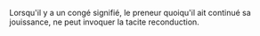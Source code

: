   
 Lorsqu'il y a un congé signifié, le preneur quoiqu'il ait continué sa jouissance, ne peut invoquer la tacite reconduction.  

  
